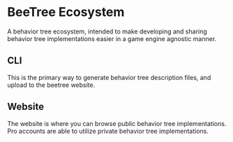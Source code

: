 # BeeTree Ecosystem
A behavior tree ecosystem, intended to make developing and sharing behavior tree implementations easier in a game engine agnostic manner.

## CLI
This is the primary way to generate behavior tree description files, and upload to the beetree website.

## Website
The website is where you can browse public behavior tree implementations. Pro accounts are able to utilize private behavior tree implementations.
